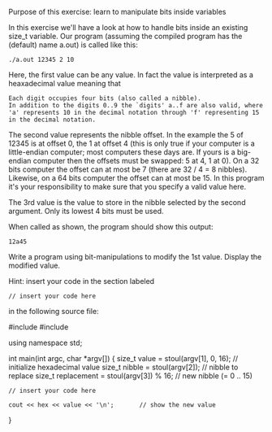Purpose of this exercise: learn to manipulate bits inside variables

In this exercise we'll have a look at how to handle bits inside an existing size_t variable. Our program (assuming the compiled program has the (default) name a.out) is called like this:


    ./a.out 12345 2 10
        

Here, the first value can be any value. In fact the value is interpreted as a heaxadecimal value meaning that

    Each digit occupies four bits (also called a nibble).
    In addition to the digits 0..9 the `digits' a..f are also valid, where 'a' represents 10 in the decimal notation through 'f' representing 15 in the decimal notation. 

The second value represents the nibble offset. In the example the 5 of 12345 is at offset 0, the 1 at offset 4 (this is only true if your computer is a little-endian computer; most computers these days are. If yours is a big-endian computer then the offsets must be swapped: 5 at 4, 1 at 0). On a 32 bits computer the offset can at most be 7 (there are 32 / 4 = 8 nibbles). Likewise, on a 64 bits computer the offset can at most be 15. In this program it's your responsibility to make sure that you specify a valid value here.

The 3rd value is the value to store in the nibble selected by the second argument. Only its lowest 4 bits must be used.

When called as shown, the program should show this output:


    12a45
        

Write a program using bit-manipulations to modify the 1st value. Display the modified value.

Hint: insert your code in the section labeled


    // insert your code here
        

in the following source file:


#include <iostream>
#include <string>

using namespace std;

int main(int argc, char *argv[])
{
    size_t value = stoul(argv[1], 0, 16);   // initialize hexadecimal value
    size_t nibble = stoul(argv[2]);         // nibble to replace
    size_t replacement = stoul(argv[3]) % 16;   // new nibble (= 0 .. 15)

    // insert your code here

    cout << hex << value << '\n';       // show the new value
}
